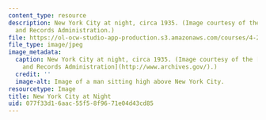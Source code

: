 ```yaml
---
content_type: resource
description: New York City at night, circa 1935. (Image courtesy of the National Archives
  and Records Administration.)
file: https://ol-ocw-studio-app-production.s3.amazonaws.com/courses/4-220-urban-housing-paris-london-new-york-fall-2004/077f33d16aac55f58f9671e04d43cd85_4-220f04.jpg
file_type: image/jpeg
image_metadata:
  caption: New York City at night, circa 1935. (Image courtesy of the [National Archives
    and Records Administration](http://www.archives.gov/).)
  credit: ''
  image-alt: Image of a man sitting high above New York City.
resourcetype: Image
title: New York City at Night
uid: 077f33d1-6aac-55f5-8f96-71e04d43cd85
---
```


